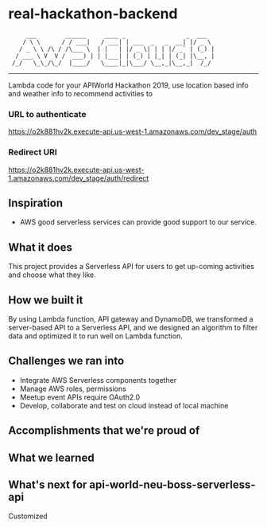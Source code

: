 # real-hackathon-backend

         ___        ______     ____ _                 _  ___  
        / \ \      / / ___|   / ___| | ___  _   _  __| |/ _ \ 
       / _ \ \ /\ / /\___ \  | |   | |/ _ \| | | |/ _` | (_) |
      / ___ \ V  V /  ___) | | |___| | (_) | |_| | (_| |\__, |
     /_/   \_\_/\_/  |____/   \____|_|\___/ \__,_|\__,_|  /_/ 
 ----------------------------------------------------------------- 


Lambda code for your APIWorld Hackathon 2019, use location based info and weather info to recommend activities to 

### URL to authenticate
https://o2k881hv2k.execute-api.us-west-1.amazonaws.com/dev_stage/auth

### Redirect URI
https://o2k881hv2k.execute-api.us-west-1.amazonaws.com/dev_stage/auth/redirect

## Inspiration
- AWS good serverless services can provide good support to our service.

## What it does
This project provides a Serverless API for users to get up-coming activities and choose what they like. 
 
## How we built it
By using Lambda function, API gateway and DynamoDB, we transformed a server-based API to a Serverless API, and we designed an algorithm to filter data and optimized it to run well on Lambda function. 

## Challenges we ran into
- Integrate AWS Serverless components together
- Manage AWS roles, permissions
- Meetup event APIs require OAuth2.0
- Develop, collaborate and test on cloud instead of local machine

## Accomplishments that we're proud of

## What we learned

## What's next for api-world-neu-boss-serverless-api
Customized 
